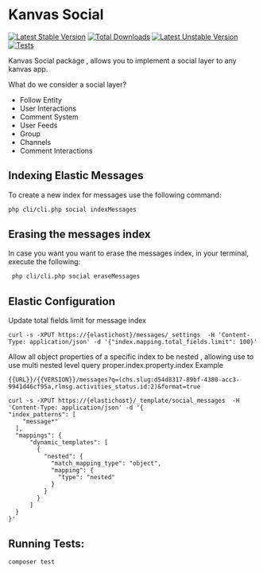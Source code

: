 Kanvas Social
============

[![Latest Stable Version](https://poser.pugx.org/kanvas/social/v)](//packagist.org/social/kanvas/social) [![Total Downloads](https://poser.pugx.org/kanvas/social/downloads)](//packagist.org/social/kanvas/social) [![Latest Unstable Version](https://poser.pugx.org/kanvas/social/v/unstable)](//packagist.org/social/kanvas/social) 
[![Tests](https://github.com/bakaphp/social/workflows/Tests/badge.svg?branch=master)](https://github.com/bakaphp/social/actions?query=workflow%3ATests)

Kanvas Social package , allows you to implement a social layer to any kanvas app.

What do we consider a social layer?
- Follow Entity
- User Interactions
- Comment System
- User Feeds
- Group
- Channels
- Comment Interactions

Indexing Elastic Messages
-------------------------

To create a new index for messages use the following command:

``` bash
php cli/cli.php social indexMessages
```

Erasing the messages index
-------------------------

In case you want you want to erase the messages index, in your terminal, execute the following:

``` bash
 php cli/cli.php social eraseMessages
```

Elastic Configuration
---------------------

Update total fields limit for message index
```
curl -s -XPUT https://{elastichost}/messages/_settings  -H 'Content-Type: application/json' -d '{"index.mapping.total_fields.limit": 100}'
```

Allow all object properties of a specific index to be nested , allowing use to use multi nested level query proper.index.property.index 
Example
```
{{URL}}/{{VERSION}}/messages?q=(chs.slug:d54d8317-89bf-4380-acc3-9941d46cf95a,rlmsg.activities_status.id:2)&format=true
```
```
curl -s -XPUT https://{elastichost}/_template/social_messages  -H 'Content-Type: application/json' -d '{
"index_patterns": [
    "message*"
  ],
  "mappings": {
      "dynamic_templates": [
        {
          "nested": {
            "match_mapping_type": "object",
            "mapping": {
              "type": "nested"
            }
          }
        }
      ]
  }
}'
```




Running Tests:
--------
```bash 
composer test
```
